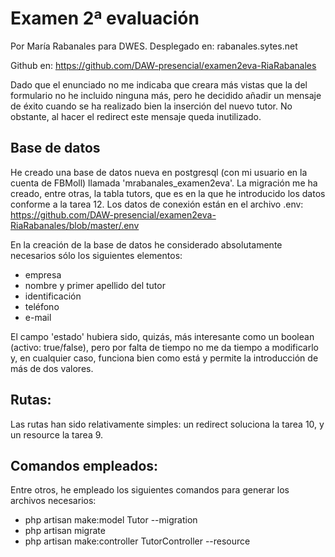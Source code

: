 # Examen 2ª evaluación

Por María Rabanales para DWES.
Desplegado en: rabanales.sytes.net 

Github en: https://github.com/DAW-presencial/examen2eva-RiaRabanales

Dado que el enunciado no me indicaba que creara más vistas que la del formulario no he incluido ninguna más, pero he decidido añadir un mensaje de éxito cuando se ha realizado bien la inserción del nuevo tutor. No obstante, al hacer el redirect este mensaje queda inutilizado.

## Base de datos
He creado una base de datos nueva en postgresql (con mi usuario en la cuenta de FBMoll) llamada 'mrabanales_examen2eva'. 
La migración me ha creado, entre otras, la tabla tutors, que es en la que he introducido los datos conforme a la tarea 12.
Los datos de conexión están en el archivo .env: https://github.com/DAW-presencial/examen2eva-RiaRabanales/blob/master/.env

En la creación de la base de datos he considerado absolutamente necesarios sólo los siguientes elementos:
* empresa
* nombre y primer apellido del tutor
* identificación
* teléfono
* e-mail


El campo 'estado' hubiera sido, quizás, más interesante como un boolean (activo: true/false), pero por falta de tiempo no me da tiempo a modificarlo y, en cualquier caso, funciona bien como está y permite la introducción de más de dos valores.

## Rutas:
Las rutas han sido relativamente simples: un redirect soluciona la tarea 10, y un resource la tarea 9.

## Comandos empleados:
Entre otros, he empleado los siguientes comandos para generar los archivos necesarios:
* php artisan make:model Tutor --migration
* php artisan migrate
* php artisan make:controller TutorController --resource